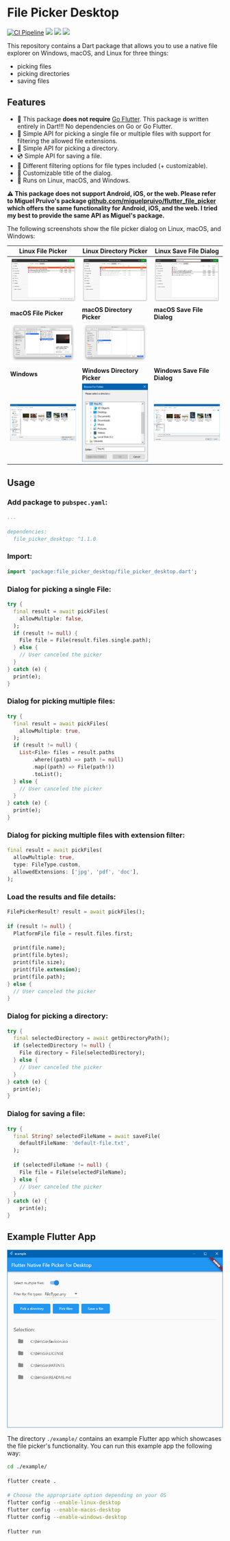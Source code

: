 # File Picker Desktop

<a href="https://github.com/philenius/flutter_file_picker_desktop/actions/workflows/main.yml"><img alt="CI Pipeline" src="https://github.com/philenius/flutter_file_picker_desktop/actions/workflows/main.yml/badge.svg"></a> <a href="https://pub.dev/packages/file_picker_desktop"><img src="https://img.shields.io/pub/v/file_picker_desktop"></a> <a href="https://github.com/philenius/flutter_file_picker_desktop/issues"><img src="https://img.shields.io/github/issues/philenius/flutter_file_picker_desktop"></a> <img src="https://img.shields.io/github/license/philenius/flutter_file_picker_desktop">

This repository contains a Dart package that allows you to use a native file explorer on Windows, macOS, and Linux for three things:

* picking files
* picking directories
* saving files



## Features

* :tada: This package **does not require** [Go Flutter](https://github.com/go-flutter-desktop/go-flutter). This package is written entirely in Dart!!! No dependencies on Go or Go Flutter.
* :floppy_disk: Simple API for picking a single file or multiple files with support for filtering the allowed file extensions.
* :file_folder: Simple API for picking a directory.
* :cd: Simple API for saving a file.
* :wrench: Different filtering options for file types included (+ customizable).
* :tada: Customizable title of the dialog.
* :robot: Runs on Linux, macOS, and Windows.



**:warning: This package does not support Android, iOS, or the web. Please refer to Miguel Pruivo's package [github.com/miguelpruivo/flutter_file_picker](https://github.com/miguelpruivo/flutter_file_picker/) which offers the same functionality for Android, iOS, and the web. I tried my best to provide the same API as Miguel's package.**



The following screenshots show the file picker dialog on Linux, macOS, and Windows:


| Linux File Picker                                            | Linux Directory Picker                                       | Linux Save File Dialog                                       |
| ------------------------------------------------------------ | ------------------------------------------------------------ | ------------------------------------------------------------ |
| ![Select file on Linux](screenshots/screenshotLinuxPickFiles.png) | ![Select directory on Linux](screenshots/screenshotLinuxPickDirectory.png) | ![Select directory on Linux](screenshots/screenshotLinuxSaveFile.png) |
| **macOS File Picker**                                        | **macOS Directory Picker**                                   | **macOS Save File Dialog**                                   |
| ![Select file on macOS](screenshots/screenshotMacOSFile.png) | ![Select directory on macOS](screenshots/screenshotMacOSDirectory.png) |                                                              |
| **Windows**                                                  | **Windows Directory Picker**                                 | **Windows Save File Dialog**                                 |
| ![Select file on Windows](screenshots/screenshotWindowsPickFiles.png) | ![Select directory on Windows](screenshots/screenshotWindowsPickDirectory.png) | ![](screenshots/screenshotWindowsSaveFile.png)               |



## Usage

### Add package to `pubspec.yaml`:

```yaml
...

dependencies:
  file_picker_desktop: ^1.1.0

```

### Import:

```dart
import 'package:file_picker_desktop/file_picker_desktop.dart';
```

### Dialog for picking a single File:

```dart
try {
  final result = await pickFiles(
    allowMultiple: false,
  );
  if (result != null) {
    File file = File(result.files.single.path);
  } else {
    // User canceled the picker
  }
} catch (e) {
  print(e);
}
```

### Dialog for picking multiple files:

```dart
try {
  final result = await pickFiles(
    allowMultiple: true,
  );
  if (result != null) {
    List<File> files = result.paths
        .where((path) => path != null)
        .map((path) => File(path!))
        .toList();
  } else {
    // User canceled the picker
  }
} catch (e) {
  print(e);
}
```

### Dialog for picking multiple files with extension filter:

```dart
final result = await pickFiles(
  allowMultiple: true,
  type: FileType.custom,
  allowedExtensions: ['jpg', 'pdf', 'doc'],
);
```

### Load the results and file details:

```dart
FilePickerResult? result = await pickFiles();

if (result != null) {
  PlatformFile file = result.files.first;

  print(file.name);
  print(file.bytes);
  print(file.size);
  print(file.extension);
  print(file.path);
} else {
  // User canceled the picker
}
```

### Dialog for picking a directory:

```dart
try {
  final selectedDirectory = await getDirectoryPath();
  if (selectedDirectory != null) {
    File directory = File(selectedDirectory);
  } else {
    // User canceled the picker
  }
} catch (e) {
  print(e);
}
```

### Dialog for saving a file:

```dart
try {
  final String? selectedFileName = await saveFile(
    defaultFileName: 'default-file.txt',
  );

  if (selectedFileName != null) {
  	File file = File(selectedFileName);
  } else {
    // User canceled the picker
  }
} catch (e) {
    print(e);
}
```





## Example Flutter App

![Demo Flutter App](screenshots/screenshotDemoApp.png)

The directory `./example/` contains an example Flutter app which showcases the file picker's functionality. You can run this example app the following way:

```bash
cd ./example/

flutter create .

# Choose the appropriate option depending on your OS
flutter config --enable-linux-desktop
flutter config --enable-macos-desktop
flutter config --enable-windows-desktop

flutter run
```
